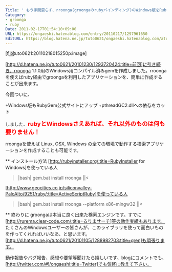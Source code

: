 ```yaml
---
Title: ' もう手間要らず、rroonga(groongaのrubyバインディング)のWindows版をRubyGemにアップ'
Category:
- groonga
- ruby
Date: 2011-02-17T01:54:10+09:00
URL: https://ongaeshi.hatenablog.com/entry/20110217/1297961650
EditURL: https://blog.hatena.ne.jp/tuto0621/ongaeshi.hatenablog.com/atom/entry/6435922169449192883
---
```



[f:id:tuto0621:20110218015250p:image]

[http://d.hatena.ne.jp/tuto0621/20101230/1293720424:title=前回]に引き続き、rroonga 1.1.0用のWindows用コンパイル済みgemを作成しました。rroongaを使えばruby経由でgroongaを利用したアプリケーションを、簡単に作成することが出来ます。

今回ついに、

+Windows版もRubyGem公式サイトにアップ
+pthreadGC2.dllへの依存をカット

しました、<span style="font-weight:bold;font-size:large;color:#FF0000;">rubyとWindowsさえあれば、それ以外のものは何も要りません！</span>

rroongaを使えば Linux, OSX, Windows の全ての環境で動作する検索アプリケーションを作成することも可能です。

** インストール方法
[http://rubyinstaller.org/:title=RubyInstaller for Windows]を使っている人
>|bash|
gem.bat install rroonga
||<

[http://www.geocities.co.jp/siliconvalley-PaloAlto/9251/ruby/:title=ActiveScriptRuby]を使っている人
>|bash|
gem.bat install rroonga --platform x86-mingw32
||<

** 終わりに
groongaは本当に良く出来た検索エンジンです。すでに[http://rurema.clear-code.com/:title=るりまサーチ]等の動作実績もあります。
たくさんのWindowsユーザーの皆さんが、このライブラリを使って面白いものを作ってくれればいいなあ、と思います。[http://d.hatena.ne.jp/tuto0621/20101105/1288982703:title=gren]も頑張ります。

動作報告やバグ報告、感想や要望等聞けたら嬉しいです、blogにコメントでも、[http://twitter.com/#!/ongaeshi:title=Twitter]でも気軽に教えて下さい。
